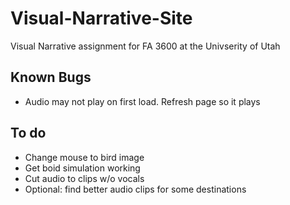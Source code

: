 # Visual-Narrative-Site
Visual Narrative assignment for FA 3600 at the Univserity of Utah

## Known Bugs
- Audio may not play on first load. Refresh page so it plays

## To do
- Change mouse to bird image
- Get boid simulation working
- Cut audio to clips w/o vocals
- Optional: find better audio clips for some destinations
